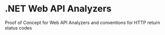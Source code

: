 # .NET Web API Analyzers

Proof of Concept for Web API Analyzers and conventions for HTTP return status codes

